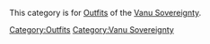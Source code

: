 This category is for [Outfits](Outfit.md) of the [Vanu
Sovereignty](Vanu_Sovereignty.md).

[Category:Outfits](Category:Outfits.md) [Category:Vanu
Sovereignty](Category:Vanu_Sovereignty.md)
